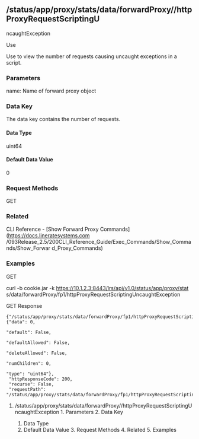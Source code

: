 ## /status/app/proxy/stats/data/forwardProxy/<name>/httpProxyRequestScriptingU
ncaughtException

Use

Use to view the number of requests causing uncaught exceptions in a script.

### Parameters

name: Name of forward proxy object

### Data Key

The data key contains the number of requests.

#### Data Type

uint64

#### Default Data Value

0

### Request Methods

GET

### Related

CLI Reference - [Show Forward Proxy Commands](https://docs.lineratesystems.com
/093Release_2.5/200CLI_Reference_Guide/Exec_Commands/Show_Commands/Show_Forwar
d_Proxy_Commands)

### Examples

GET

curl -b cookie.jar -k https://10.1.2.3:8443/lrs/api/v1.0/status/app/proxy/stat
s/data/forwardProxy/fp1/httpProxyRequestScriptingUncaughtException

GET Response

    
    {"/status/app/proxy/stats/data/forwardProxy/fp1/httpProxyRequestScriptingUncaughtException": {"data": 0,
                                                                                                     "default": False,
                                                                                                     "defaultAllowed": False,
                                                                                                     "deleteAllowed": False,
                                                                                                     "numChildren": 0,
                                                                                                     "type": "uint64"},
     "httpResponseCode": 200,
     "recurse": False,
     "requestPath": "/status/app/proxy/stats/data/forwardProxy/fp1/httpProxyRequestScriptingUncaughtException"}
    

  1. /status/app/proxy/stats/data/forwardProxy/<name>/httpProxyRequestScriptingUncaughtException
    1. Parameters
    2. Data Key
      1. Data Type
      2. Default Data Value
    3. Request Methods
    4. Related
    5. Examples

